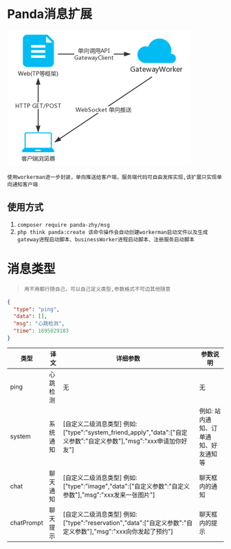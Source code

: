 # Panda消息扩展

![img.png](image/img.png)

`使用workerman进一步封装，单向推送给客户端，服务端代码可自由发挥实现,该扩展只实现单向通知客户端`

## 使用方式

1. `composer require panda-zhy/msg`
2. `php think panda:create 该命令操作会自动创建workerman启动文件以及生成gateway进程启动脚本、businessWorker进程启动脚本、注册服务启动脚本`

# 消息类型
> `用不用都行随自己，可以自己定义类型,参数格式不可边其他随意`
```json
{
  "type": "ping",
  "data": [],
  "msg": "心跳检测",
  "time": 1695029183
}
```

| 类型         | 译文   | 详细参数                                                                                    | 参数说明                |
|------------|------|-----------------------------------------------------------------------------------------|---------------------|
| ping       | 心跳检测 | 无                                                                                       | 无                   |
| system     | 系统通知 | [自定义二级消息类型]  例如:["type":"system_friend_apply","data":["自定义参数":"自定义参数"],"msg":"xxx申请加你好友"] | 例如: 站内通知、订单通知、好友通知等 |
| chat       | 聊天通知 | [自定义二级消息类型]  例如:["type":"image","data":["自定义参数":"自定义参数"],"msg":"xxx发来一张图片"]             | 聊天框内的通知             |
| chatPrompt | 聊天提示 | [自定义二级消息类型]  例如:["type":"reservation","data":["自定义参数":"自定义参数"],"msg":"xxx向你发起了预约"]      | 聊天框内的提示             |

